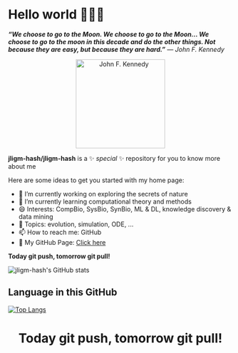 # Hello world 👋👋👋

***“We choose to go to the Moon. We choose to go to the Moon... We choose to go to the moon in this decade and do the other things. Not because they are easy, but because they are hard.”*** ― *John F. Kennedy*

<p align="center">
  <a href="https://en.wikipedia.org/wiki/File:John_F._Kennedy_speaks_at_Rice_University.jpg">
  <img src="https://upload.wikimedia.org/wikipedia/commons/5/56/John_F._Kennedy_speaks_at_Rice_University.jpg" alt="John F. Kennedy" width="200" >
   </a>
</p>


**jligm-hash/jligm-hash** is a ✨ _special_ ✨ repository for you to know more about me

Here are some ideas to get you started with my home page:

- 🔭 I’m currently working on exploring the secrets of nature
- 🌱 I’m currently learning computational theory and methods
- 😄 Interests: CompBio, SysBio, SynBio, ML & DL, knowledge discovery & data mining
- 💬 Topics: evolution, simulation, ODE, ...
- 📫 How to reach me: GitHub
- 🍎 My GitHub Page: [Click here](https://jligm-hash.github.io/)

<!-- 
because its `README.md` (this file) appears on your GitHub profile.
- 👯 I’m looking to collaborate on ...
- 🤔 I’m looking for help with ...
- ⚡ Fun fact: ...
- 
- -->

**Today git push, tomorrow git pull!**

![jligm-hash's GitHub stats](https://github-readme-stats.vercel.app/api?username=jligm-hash&show_icons=true&theme=tokyonight)



## Language in this GitHub
[![Top Langs](https://github-readme-stats.vercel.app/api/top-langs/?username=jligm-hash&layout=compact)](https://github.com/anuraghazra/github-readme-stats)

<h1 align="center"> Today git push, tomorrow git pull! </h1>

